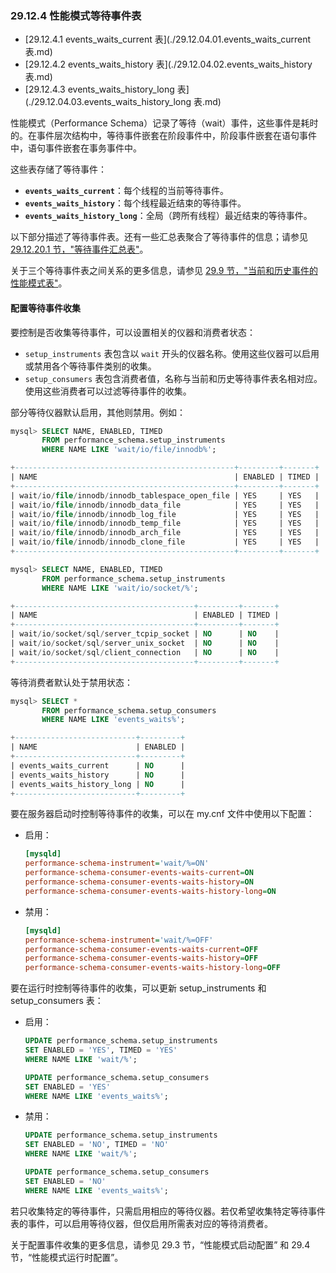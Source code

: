 ### 29.12.4 性能模式等待事件表

- [29.12.4.1 events_waits_current 表](./29.12.04.01.events_waits_current 表.md)
- [29.12.4.2 events_waits_history 表](./29.12.04.02.events_waits_history 表.md)
- [29.12.4.3 events_waits_history_long 表](./29.12.04.03.events_waits_history_long 表.md)

性能模式（Performance Schema）记录了等待（wait）事件，这些事件是耗时的。在事件层次结构中，等待事件嵌套在阶段事件中，阶段事件嵌套在语句事件中，语句事件嵌套在事务事件中。

这些表存储了等待事件：

- **`events_waits_current`**：每个线程的当前等待事件。
- **`events_waits_history`**：每个线程最近结束的等待事件。
- **`events_waits_history_long`**：全局（跨所有线程）最近结束的等待事件。

以下部分描述了等待事件表。还有一些汇总表聚合了等待事件的信息；请参见 [29.12.20.1 节，"等待事件汇总表"](29.12.20.1)。

关于三个等待事件表之间关系的更多信息，请参见 [29.9 节，"当前和历史事件的性能模式表"](29.9)。

#### 配置等待事件收集

要控制是否收集等待事件，可以设置相关的仪器和消费者状态：

- `setup_instruments` 表包含以 `wait` 开头的仪器名称。使用这些仪器可以启用或禁用各个等待事件类别的收集。
- `setup_consumers` 表包含消费者值，名称与当前和历史等待事件表名相对应。使用这些消费者可以过滤等待事件的收集。

部分等待仪器默认启用，其他则禁用。例如：

```sql
mysql> SELECT NAME, ENABLED, TIMED
       FROM performance_schema.setup_instruments
       WHERE NAME LIKE 'wait/io/file/innodb%';

+-------------------------------------------------+---------+-------+
| NAME                                            | ENABLED | TIMED |
+-------------------------------------------------+---------+-------+
| wait/io/file/innodb/innodb_tablespace_open_file | YES     | YES   |
| wait/io/file/innodb/innodb_data_file            | YES     | YES   |
| wait/io/file/innodb/innodb_log_file             | YES     | YES   |
| wait/io/file/innodb/innodb_temp_file            | YES     | YES   |
| wait/io/file/innodb/innodb_arch_file            | YES     | YES   |
| wait/io/file/innodb/innodb_clone_file           | YES     | YES   |
+-------------------------------------------------+---------+-------+

mysql> SELECT NAME, ENABLED, TIMED
       FROM performance_schema.setup_instruments
       WHERE NAME LIKE 'wait/io/socket/%';

+----------------------------------------+---------+-------+
| NAME                                   | ENABLED | TIMED |
+----------------------------------------+---------+-------+
| wait/io/socket/sql/server_tcpip_socket | NO      | NO    |
| wait/io/socket/sql/server_unix_socket  | NO      | NO    |
| wait/io/socket/sql/client_connection   | NO      | NO    |
+----------------------------------------+---------+-------+
```

等待消费者默认处于禁用状态：

```sql
mysql> SELECT *
       FROM performance_schema.setup_consumers
       WHERE NAME LIKE 'events_waits%';

+---------------------------+---------+
| NAME                      | ENABLED |
+---------------------------+---------+
| events_waits_current      | NO      |
| events_waits_history      | NO      |
| events_waits_history_long | NO      |
+---------------------------+---------+
```

要在服务器启动时控制等待事件的收集，可以在 my.cnf 文件中使用以下配置：

- 启用：

  ```ini
  [mysqld]
  performance-schema-instrument='wait/%=ON'
  performance-schema-consumer-events-waits-current=ON
  performance-schema-consumer-events-waits-history=ON
  performance-schema-consumer-events-waits-history-long=ON
  ```
  
- 禁用：

  ```ini
  [mysqld]
  performance-schema-instrument='wait/%=OFF'
  performance-schema-consumer-events-waits-current=OFF
  performance-schema-consumer-events-waits-history=OFF
  performance-schema-consumer-events-waits-history-long=OFF
  ```

要在运行时控制等待事件的收集，可以更新 setup_instruments 和 setup_consumers 表：

- 启用：

  ```sql
  UPDATE performance_schema.setup_instruments
  SET ENABLED = 'YES', TIMED = 'YES'
  WHERE NAME LIKE 'wait/%';
  
  UPDATE performance_schema.setup_consumers
  SET ENABLED = 'YES'
  WHERE NAME LIKE 'events_waits%';
  ```
  
- 禁用：

  ```sql
  UPDATE performance_schema.setup_instruments
  SET ENABLED = 'NO', TIMED = 'NO'
  WHERE NAME LIKE 'wait/%';
  
  UPDATE performance_schema.setup_consumers
  SET ENABLED = 'NO'
  WHERE NAME LIKE 'events_waits%';
  ```

若只收集特定的等待事件，只需启用相应的等待仪器。若仅希望收集特定等待事件表的事件，可以启用等待仪器，但仅启用所需表对应的等待消费者。

关于配置事件收集的更多信息，请参见 29.3 节，“性能模式启动配置” 和 29.4 节，“性能模式运行时配置”。